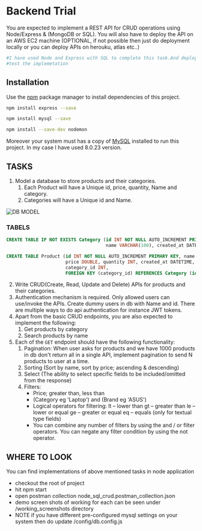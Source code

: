 # Backend Trial

You are expected to implement a REST API for CRUD operations using Node/Express & (MongoDB or SQL). You will also have to deploy the API on an AWS EC2 machine (OPTIONAL, if not possible then just do deployment locally or you can deploy APIs on herouku, atlas etc..)

```bash
#I have used Node and Express with SQL to complete this task.And deployed them locally
#test the implemetation
```


## Installation

Use the [npm](https://www.npmjs.com/get-npm) package manager to install dependencies of this project.

```bash
npm install express --save
```

```bash
npm install mysql --save
```

```bash
npm install --save-dev nodemon
```
Moreover your system must has a copy of [MySQL](https://dev.mysql.com/downloads/mysql/) installed to run this project. In my case I have used 8.0.23 version.

## TASKS

1. Model a database to store products and their categories. 
    1. Each Product will have a Unique id, price, quantity, Name and category.
    2. Categories will have a Unique id and Name.

![DB MODEL](https://drive.google.com/uc?export=view&id=1NE6JzT3owqZfjXMXVX34NX5TxLinpISS)


### TABELS
```sql
CREATE TABLE IF NOT EXISTS Category (id INT NOT NULL AUTO_INCREMENT PRIMARY KEY, 
                                     name VARCHAR(100), created_at DATETIME);

CREATE TABLE Product (id INT NOT NULL AUTO_INCREMENT PRIMARY KEY, name VARCHAR(100), 
                      price DOUBLE, quantity INT, created_at DATETIME,
                      category_id INT,
                      FOREIGN KEY (category_id) REFERENCES Category (id));
```

2. Write CRUD(Create, Read, Update and Delete)  APIs for products and their categories.
3. Authentication mechanism is required. Only allowed users can use/invoke the APIs. Create dummy users in db with Name and id. There are multiple ways to do api authentication for instance JWT tokens.  
4. Apart from the basic CRUD endpoints, you are also expected to implement the following:
    1. Get products by category
    2. Search products by name
5. Each of the `GET` endpoint should have the following functionality:
    1. Pagination: When user asks for products and we have 1000 products in db don't return all in a single API, implement pagination to send N products to user at a time.
    2. Sorting (Sort by name, sort by price; ascending & descending) 
    3. Select (The ability to select specific fields to be included/omitted from the response)
    4. Filters: 
        - Price; greater than, less than
        - (Category eg 'Laptop') and (Brand eg 'ASUS')
        - Logical operators for filtering:
        lt – lower than
        gt – greater than
        le – lower or equal
        ge – greater or equal
        eq – equals (only for textual type fields)
        - You can combine any number of filters by using the and / or filter operators. You can negate any filter condition by using the not operator.

## WHERE TO LOOK
You can find implementations of above mentioned tasks in node application
  - checkout the root of project
  - hit npm start
  - open postman collection node_sql_crud.postman_collection.json
  - demo screen shots of working for each can be seen under /working_screenshots directory 
  - NOTE if you have different pre-configured mysql settings on your system 
    then do update /config/db.config.js
